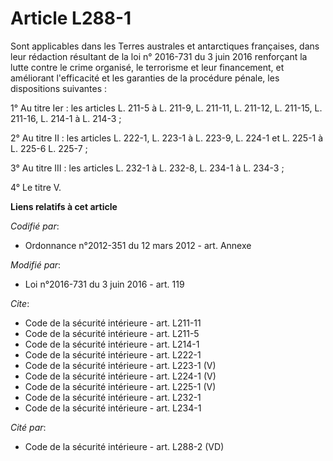 # Article L288-1

Sont applicables dans les Terres australes et antarctiques françaises, dans leur rédaction résultant de la loi n° 2016-731 du
3 juin 2016 renforçant la lutte contre le crime organisé, le terrorisme et leur financement, et améliorant l'efficacité et
les garanties de la procédure pénale, les dispositions suivantes : 

1° Au titre Ier : les articles L. 211-5 à L. 211-9, L. 211-11, L. 211-12, L. 211-15, L. 211-16, L. 214-1 à L. 214-3 ; 

2° Au titre II : les articles L. 222-1, L. 223-1 à L. 223-9, L. 224-1 et L. 225-1 à L. 225-6 L. 225-7 ; 

3° Au titre III : les articles L. 232-1 à L. 232-8, L. 234-1 à L. 234-3 ; 

4° Le titre V.

**Liens relatifs à cet article**

_Codifié par_:

  - Ordonnance n°2012-351 du 12 mars 2012 - art. Annexe

_Modifié par_:

  - Loi n°2016-731 du 3 juin 2016 - art. 119

_Cite_:

  - Code de la sécurité intérieure - art. L211-11
  - Code de la sécurité intérieure - art. L211-5
  - Code de la sécurité intérieure - art. L214-1
  - Code de la sécurité intérieure - art. L222-1
  - Code de la sécurité intérieure - art. L223-1 (V)
  - Code de la sécurité intérieure - art. L224-1 (V)
  - Code de la sécurité intérieure - art. L225-1 (V)
  - Code de la sécurité intérieure - art. L232-1
  - Code de la sécurité intérieure - art. L234-1

_Cité par_:

  - Code de la sécurité intérieure - art. L288-2 (VD)
